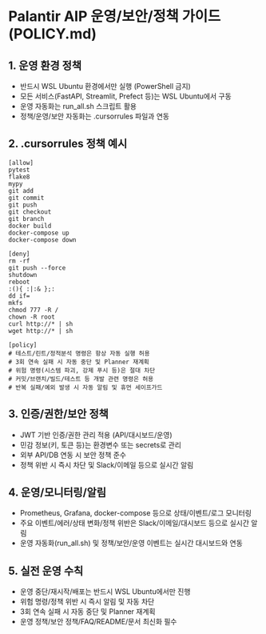 # Palantir AIP 운영/보안/정책 가이드 (POLICY.md)

## 1. 운영 환경 정책
- 반드시 WSL Ubuntu 환경에서만 실행 (PowerShell 금지)
- 모든 서비스(FastAPI, Streamlit, Prefect 등)는 WSL Ubuntu에서 구동
- 운영 자동화는 run_all.sh 스크립트 활용
- 정책/운영/보안 자동화는 .cursorrules 파일과 연동

## 2. .cursorrules 정책 예시
```
[allow]
pytest
flake8
mypy
git add
git commit
git push
git checkout
git branch
docker build
docker-compose up
docker-compose down

[deny]
rm -rf
git push --force
shutdown
reboot
:(){ :|:& };:
dd if=
mkfs
chmod 777 -R /
chown -R root
curl http://* | sh
wget http://* | sh

[policy]
# 테스트/린트/정적분석 명령은 항상 자동 실행 허용
# 3회 연속 실패 시 자동 중단 및 Planner 재계획
# 위험 명령(시스템 파괴, 강제 푸시 등)은 절대 차단
# 커밋/브랜치/빌드/테스트 등 개발 관련 명령은 허용
# 반복 실패/예외 발생 시 자동 알림 및 휴먼 세이프가드
```

## 3. 인증/권한/보안 정책
- JWT 기반 인증/권한 관리 적용 (API/대시보드/운영)
- 민감 정보(키, 토큰 등)는 환경변수 또는 secrets로 관리
- 외부 API/DB 연동 시 보안 정책 준수
- 정책 위반 시 즉시 차단 및 Slack/이메일 등으로 실시간 알림

## 4. 운영/모니터링/알림
- Prometheus, Grafana, docker-compose 등으로 상태/이벤트/로그 모니터링
- 주요 이벤트/에러/상태 변화/정책 위반은 Slack/이메일/대시보드 등으로 실시간 알림
- 운영 자동화(run_all.sh) 및 정책/보안/운영 이벤트는 실시간 대시보드와 연동

## 5. 실전 운영 수칙
- 운영 중단/재시작/배포는 반드시 WSL Ubuntu에서만 진행
- 위험 명령/정책 위반 시 즉시 알림 및 자동 차단
- 3회 연속 실패 시 자동 중단 및 Planner 재계획
- 운영 정책/보안 정책/FAQ/README/문서 최신화 필수 